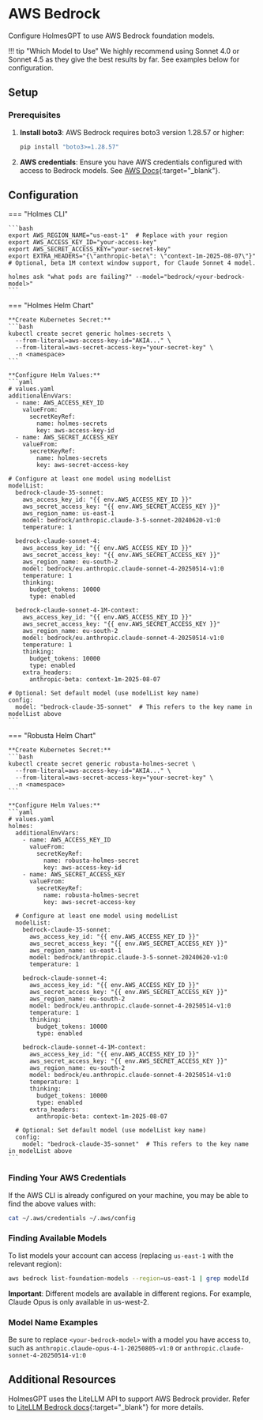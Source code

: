 # AWS Bedrock

Configure HolmesGPT to use AWS Bedrock foundation models.

!!! tip "Which Model to Use"
    We highly recommend using Sonnet 4.0 or Sonnet 4.5 as they give the best results by far. See examples below for configuration.

## Setup

### Prerequisites

1. **Install boto3**: AWS Bedrock requires boto3 version 1.28.57 or higher:
   ```bash
   pip install "boto3>=1.28.57"
   ```

2. **AWS credentials**: Ensure you have AWS credentials configured with access to Bedrock models. See [AWS Docs](https://docs.aws.amazon.com/bedrock/latest/userguide/getting-started.html){:target="_blank"}.

## Configuration

=== "Holmes CLI"

    ```bash
    export AWS_REGION_NAME="us-east-1"  # Replace with your region
    export AWS_ACCESS_KEY_ID="your-access-key"
    export AWS_SECRET_ACCESS_KEY="your-secret-key"
    export EXTRA_HEADERS="{\"anthropic-beta\": \"context-1m-2025-08-07\"}" # Optional, beta 1M context window support, for Claude Sonnet 4 model.

    holmes ask "what pods are failing?" --model="bedrock/<your-bedrock-model>"
    ```

=== "Holmes Helm Chart"

    **Create Kubernetes Secret:**
    ```bash
    kubectl create secret generic holmes-secrets \
      --from-literal=aws-access-key-id="AKIA..." \
      --from-literal=aws-secret-access-key="your-secret-key" \
      -n <namespace>
    ```

    **Configure Helm Values:**
    ```yaml
    # values.yaml
    additionalEnvVars:
      - name: AWS_ACCESS_KEY_ID
        valueFrom:
          secretKeyRef:
            name: holmes-secrets
            key: aws-access-key-id
      - name: AWS_SECRET_ACCESS_KEY
        valueFrom:
          secretKeyRef:
            name: holmes-secrets
            key: aws-secret-access-key

    # Configure at least one model using modelList
    modelList:
      bedrock-claude-35-sonnet:
        aws_access_key_id: "{{ env.AWS_ACCESS_KEY_ID }}"
        aws_secret_access_key: "{{ env.AWS_SECRET_ACCESS_KEY }}"
        aws_region_name: us-east-1
        model: bedrock/anthropic.claude-3-5-sonnet-20240620-v1:0
        temperature: 1

      bedrock-claude-sonnet-4:
        aws_access_key_id: "{{ env.AWS_ACCESS_KEY_ID }}"
        aws_secret_access_key: "{{ env.AWS_SECRET_ACCESS_KEY }}"
        aws_region_name: eu-south-2
        model: bedrock/eu.anthropic.claude-sonnet-4-20250514-v1:0
        temperature: 1
        thinking:
          budget_tokens: 10000
          type: enabled

      bedrock-claude-sonnet-4-1M-context:
        aws_access_key_id: "{{ env.AWS_ACCESS_KEY_ID }}"
        aws_secret_access_key: "{{ env.AWS_SECRET_ACCESS_KEY }}"
        aws_region_name: eu-south-2
        model: bedrock/eu.anthropic.claude-sonnet-4-20250514-v1:0
        temperature: 1
        thinking:
          budget_tokens: 10000
          type: enabled
        extra_headers:
          anthropic-beta: context-1m-2025-08-07

    # Optional: Set default model (use modelList key name)
    config:
      model: "bedrock-claude-35-sonnet"  # This refers to the key name in modelList above
    ```

=== "Robusta Helm Chart"

    **Create Kubernetes Secret:**
    ```bash
    kubectl create secret generic robusta-holmes-secret \
      --from-literal=aws-access-key-id="AKIA..." \
      --from-literal=aws-secret-access-key="your-secret-key" \
      -n <namespace>
    ```

    **Configure Helm Values:**
    ```yaml
    # values.yaml
    holmes:
      additionalEnvVars:
        - name: AWS_ACCESS_KEY_ID
          valueFrom:
            secretKeyRef:
              name: robusta-holmes-secret
              key: aws-access-key-id
        - name: AWS_SECRET_ACCESS_KEY
          valueFrom:
            secretKeyRef:
              name: robusta-holmes-secret
              key: aws-secret-access-key

      # Configure at least one model using modelList
      modelList:
        bedrock-claude-35-sonnet:
          aws_access_key_id: "{{ env.AWS_ACCESS_KEY_ID }}"
          aws_secret_access_key: "{{ env.AWS_SECRET_ACCESS_KEY }}"
          aws_region_name: us-east-1
          model: bedrock/anthropic.claude-3-5-sonnet-20240620-v1:0
          temperature: 1

        bedrock-claude-sonnet-4:
          aws_access_key_id: "{{ env.AWS_ACCESS_KEY_ID }}"
          aws_secret_access_key: "{{ env.AWS_SECRET_ACCESS_KEY }}"
          aws_region_name: eu-south-2
          model: bedrock/eu.anthropic.claude-sonnet-4-20250514-v1:0
          temperature: 1
          thinking:
            budget_tokens: 10000
            type: enabled

        bedrock-claude-sonnet-4-1M-context:
          aws_access_key_id: "{{ env.AWS_ACCESS_KEY_ID }}"
          aws_secret_access_key: "{{ env.AWS_SECRET_ACCESS_KEY }}"
          aws_region_name: eu-south-2
          model: bedrock/eu.anthropic.claude-sonnet-4-20250514-v1:0
          temperature: 1
          thinking:
            budget_tokens: 10000
            type: enabled
          extra_headers:
            anthropic-beta: context-1m-2025-08-07

      # Optional: Set default model (use modelList key name)
      config:
        model: "bedrock-claude-35-sonnet"  # This refers to the key name in modelList above
    ```

### Finding Your AWS Credentials

If the AWS CLI is already configured on your machine, you may be able to find the above values with:

```bash
cat ~/.aws/credentials ~/.aws/config
```

### Finding Available Models

To list models your account can access (replacing `us-east-1` with the relevant region):

```bash
aws bedrock list-foundation-models --region=us-east-1 | grep modelId
```

**Important**: Different models are available in different regions. For example, Claude Opus is only available in us-west-2.

### Model Name Examples
Be sure to replace `<your-bedrock-model>` with a model you have access to, such as `anthropic.claude-opus-4-1-20250805-v1:0` or `anthropic.claude-sonnet-4-20250514-v1:0`

## Additional Resources

HolmesGPT uses the LiteLLM API to support AWS Bedrock provider. Refer to [LiteLLM Bedrock docs](https://litellm.vercel.app/docs/providers/bedrock){:target="_blank"} for more details.
